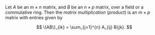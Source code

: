 Let $A$ be an $m\times n$ matrix, and $B$ be an $n\times p$ matrix, over a field or a commutative ring. Then the *matrix multiplication* (*product*) is an $m\times p$ matrix with entries given by

$$
\(AB\)_{ik} = \sum_{j=1}^{n} A_{ij} B{jk}.
$$
